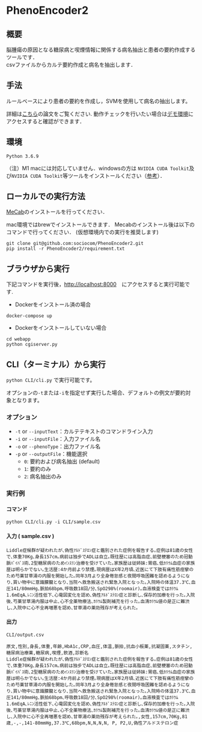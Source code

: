 # PhenoEncoder2
## 概要
脳腫瘍の原因となる糖尿病と喫煙情報に関係する病名抽出と患者の要約作成するツールです．\
csvファイルからカルテ要約作成と病名を抽出します．

## 手法
ルールベースにより患者の要約を作成し，SVMを使用して病名の抽出します。

詳細は[こちら](https://www.jstage.jst.go.jp/article/jsaisigtwo/2018/AIMED-006/2018_01/_article/-char/ja/)の論文をご覧ください.
動作チェックを行いたい場合は[デモ環境](http://aoi.naist.jp/~shibata/PhenoEncoder/sample%20app/)にアクセスすると確認ができます．


## 環境
```
Python 3.6.9
```
（注）M1 macには対応していません．windowsの方は `NVIDIA CUDA Toolkit`及び`NVIDIA CUDA Toolkit`等ツールをインストールください（[参考](https://gist.github.com/mignonstyle/083c9e1651d7734f84c99b8cf49d57fa)）．

## ローカルでの実行方法
[MeCab](https://taku910.github.io/mecab/)のインストールを行ってください．

mac環境ではbrewでインストールできます．
Mecabのインストール後は以下のコマンドで行ってください．
(仮想環境内での実行を推奨します)
```
git clone git@github.com:sociocom/PhenoEncoder2.git
pip install -r PhenoEncoder2/requirement.txt
```

## ブラウザから実行
下記コマンドを実行後，[http://localhost:8000](http://localhost:8000)　にアクセスすると実行可能です.
- Dockerをインストール済の場合
```
docker-compose up
```
- Dockerをインストールしていない場合
```
cd webapp
python cgiserver.py
```


## CLI（ターミナル）から実行
`python CLI/cli.py` で実行可能です。

オプションの`-t`または`-i`を指定せず実行した場合、デフォルトの例文が要約対象となります。
### オプション
- `-t` or `--inputText`：カルテテキストのコマンドライン入力
- `-i` or `--inputFile`：入力ファイル名
- `-o` or `--phenoType`：出力ファイル名
- `-p` or `--outputFile`：機能選択 
  - `0`: 要約および病名抽出 (default)
  - `1`: 要約のみ
  - `2`: 病名抽出のみ

### 実行例
#### コマンド
`python CLI/cli.py -i CLI/sample.csv`
#### 入力 ( sample.csv )
```
Liddle症候群が疑われたが､偽性ｱﾙﾄﾞｽﾃﾛﾝ症と鑑別された症例を報告する｡症例は81歳の女性で､体重70Kg､身長157cm｡病前は独步でADLは自立｡既往歴には高脂血症､前壁梗塞のため冠動脈ﾊﾞｲﾊﾟｽ術､2型糖尿病のためｲﾝｽﾘﾝ治療を受けていた｡家族歴は従姉妹:胃癌､低ｶﾘｳﾑ血症の家族歴は明らかでない｡生活歴:4か月前より禁煙｡現病歴はX年2月頃､近医にて下肢有痛性筋痙攣のため芍薬甘草湯の内服を開始した｡同年3月より全身倦怠感と夜間呼吸困難を認めるようになり､買い物中に意識朦朧となり､当院へ救急搬送され緊急入院となった｡入院時の体温37.3℃､血圧141/80mmHg､脈拍68bpm､呼吸数18回/分､SpO298%(roomair)｡血液検査ではｶﾘｳﾑ1.6mEqA､ﾚﾆﾝ活性低下､心電図変化を認め､偽性ｱﾙﾄﾞｽﾃﾛﾝ症と診断し､保存的加療を行った｡入院後､芍薬甘草湯内服は中止､心不全薬物療法､ｶﾘｳﾑ製剤補充を行った｡血清ｶﾘｳﾑ値の是正に難渋し､入院中に心不全再増悪を認め､甘草湯の薬効残存が考えられた｡
```
#### 出力
```CLI/output.csv```

```
原文,性別,身長,体重,年齢,HbA1c,CRP,血圧,体温,脈拍,抗血小板薬,抗凝固薬,スタチン,糖尿病治療薬,糖尿病,喫煙,飲酒,診断名
Liddle症候群が疑われたが､偽性ｱﾙﾄﾞｽﾃﾛﾝ症と鑑別された症例を報告する｡症例は81歳の女性で､体重70Kg､身長157cm｡病前は独步でADLは自立｡既往歴には高脂血症､前壁梗塞のため冠動脈ﾊﾞｲﾊﾟｽ術､2型糖尿病のためｲﾝｽﾘﾝ治療を受けていた｡家族歴は従姉妹:胃癌､低ｶﾘｳﾑ血症の家族歴は明らかでない｡生活歴:4か月前より禁煙｡現病歴はX年2月頃､近医にて下肢有痛性筋痙攣のため芍薬甘草湯の内服を開始した｡同年3月より全身倦怠感と夜間呼吸困難を認めるようになり､買い物中に意識朦朧となり､当院へ救急搬送され緊急入院となった｡入院時の体温37.3℃､血圧141/80mmHg､脈拍68bpm､呼吸数18回/分､SpO298%(roomair)｡血液検査ではｶﾘｳﾑ1.6mEqA､ﾚﾆﾝ活性低下､心電図変化を認め､偽性ｱﾙﾄﾞｽﾃﾛﾝ症と診断し､保存的加療を行った｡入院後､芍薬甘草湯内服は中止､心不全薬物療法､ｶﾘｳﾑ製剤補充を行った｡血清ｶﾘｳﾑ値の是正に難渋し､入院中に心不全再増悪を認め､甘草湯の薬効残存が考えられた｡,女性,157cm,70Kg,81歳,-,-,141-80mmHg,37.3℃,68bpm,N,N,N,N, P, P2,U,偽性アルドステロン症
```